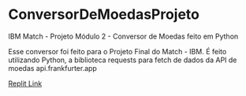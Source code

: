 # ConversorDeMoedasProjeto
IBM Match - Projeto Módulo 2 - Conversor de Moedas feito em Python

Esse conversor foi feito para o Projeto Final do Match - IBM. É feito utilizando Python, a biblioteca requests para fetch de dados da API de moedas api.frankfurter.app

[Replit Link](https://github.com/suprahit/ConversorDeMoedasProjeto)
